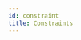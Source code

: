 ```yaml
---
id: constraint
title: Constraints
---
```


<!--
As we begin to explore more of the core concepts of CILib we start to see how they are utilized by other concepts.
With this in mind, you might see types specific to CILib you haven't come across yet.
Dont worry, these will be explained in their appropriate sections later in the book.
In this chapter we are going to look at `Constraint`.
`Constraints` are used to place, you guessed it, constraints on random variables.
`Constraint` provides us with several types as well as a companion object for us to use.


## Constraint Classes

```scala
LessThan[A,B](f: ConstraintFunction[A,B], v: B)

LessThanEqual[A,B](f: ConstraintFunction[A,B], v: B)

Equal[A,B](f: ConstraintFunction[A,B], v: B)

InInterval[A,B](f: ConstraintFunction[A,B], interval: Interval[B])

GreaterThan[A,B](f: ConstraintFunction[A,B], v: B)

GreaterThanEqual[A,B](f: ConstraintFunction[A,B], v: B)
```

All `Constraint` classes make use of two parameters

- The constraint function that will compute a result
- An expected or appropriate value to compare against the result

What are `Constraint` classes used for?
Well, it allows us to define the context for which our constraint isd based on.
For example, we need the sum of our list of numbers to be less than 12.
Our `ConstraintFunction` computes the sum of all the values in the list.
This context can then be used in other core components to determine if a list of numbers is a feasible or infeasible solution,
by comparing it with 12, our second parameter.

### ConstraintFunction

`ConstraintFunction` has a simple class definition `ConstraintFunction[A,B](f: NonEmptyList[A] => B)`.
All we have to do is supply a function that will that takes a `NonEmptyList` and produces a result.

<div class="callout callout-info">

`ConstraintFunctions` are used to produce a result that we may use to compare with in our constraint.

</div>

```scala

mdoc:silent
import cilib._
import scalaz._
import Scalaz._
val sumCF = ConstraintFunction((l: NonEmptyList[Double]) => l.suml)
```
```scala

mdoc
sumCF(NonEmptyList(2.0, 4.0, 7.5))
```

### Constraint Example

```scala

mdoc

LessThan(sumCF, 12.0)
```

We have successfully defined our constraint context.
Hold on to this because we are going to put it into action in the next section.

## Constraint Companion Object

<div class="callout callout-info">

The `Constraint` object allows us to use our defined constraints against `NonEmptyLists`.

</div>

Through the object we are able to make use og the following methods

```scala
satisfies[A,B:Fractional](constraint: Constraint[A,B], cs: NonEmptyList[A])(implicit ev: Eq[B]): Boolean

violationCount[A,B:Fractional](constraints: List[Constraint[A,B]], cs: NonEmptyList[A]): ViolationCount

violationMagnitude[A,B:Fractional](beta: Double, eta: Double, constraints: List[Constraint[A,B]], cs: NonEmptyList[A])(implicit e: Eq[B]): Double
```

### satisfies

Given a `NonEmptyList`, it will be checked using the given `Constraint` and a `Boolean` will be returned to indicate if
the list meets the constraints.

```scala

mdoc:invisible
import cilib._
import zio.prelude._
```
```scala

mdoc:silent

import spire.implicits._

val sumLessThanCons = LessThan(sumCF, 12.0)
```
```scala

mdoc

Constraint.satisfies(sumLessThanCons, NonEmptyList(2.0, 3.0, 4.0))
Constraint.satisfies(sumLessThanCons, NonEmptyList(9.0, 10.0, 11.0))
```

### violationCount

A `NonEmptyList` will be checked against a `List` of `Constraints`.
An `Int` is returned representing the number of `Constraints` the list violated.

```scala

mdoc:silent
import spire.implicits._
import spire.algebra.Eq

// A constraint that ensures the first element of a list is 4
val firstNumberCons = cilib.Equal(ConstraintFunction((l: NonEmptyList[Double]) => l.head), 4.0)
```

```scala

mdoc

Constraint.violationCount(List(sumLessThanCons, firstNumberCons), NonEmptyList(19.0, 37.23, 12.0))
Constraint.violationCount(List(sumLessThanCons, firstNumberCons), NonEmptyList(4.0, 3.0, 2.0))
Constraint.violationCount(List(sumLessThanCons, firstNumberCons), NonEmptyList(4.0, 3.0, 2.0)).count
```

### violationMagnitude

Determines the magnitude of the number of violated constraints.

```scala

mdoc
Constraint.violationMagnitude(0.1, 0.9, List(sumLessThanCons, firstNumberCons), NonEmptyList(19.0, 37.23, 12.0))
```
## Exercises

### Question 1
Define a `Constraint` to ensure that the head of a list is between 5 and 10.

<div class="solution">

```scala

mdoc:invisible
import cilib._
import zio.prelude._
import spire.implicits._
```

```scala

mdoc:silent
import spire.math.Interval
InInterval(ConstraintFunction((l: NonEmptyList[Double]) => l.head), Interval(5, 10))
```

</div>

### Question 2
Assume random numbers are generated between 5 and 10.
Write a function that accepts such a list and returns true or false
whether the list meets the constraint you defined in the previous question.
You need to check each element in the list.

<div class="solution">

```scala

mdoc:silent
val cons = InInterval(ConstraintFunction((l: NonEmptyList[Double]) => l.head), Interval(5, 10))
def checkList(l: List[Double]): Boolean = {
    if (l.size == 0) {
        true
    } else {
        val head = NonEmptyList(l.head)
        Constraint.satisfies(cons, head) && checkList(l.tail)
    }
}
```

</div>

## Summary

We now know how to implement constraints on our lists.
In the next chapter we will see how `Constraints` are used further in CILib.

<div class="callout callout-info">

All `Constraint` classes make use of two parameters

- The constraint function that will compute a result
- An expected or appropriate value to compare against the result

This defines a constraint context that can used on `NonEmptyLists` through the companion object.

</div>
-->
